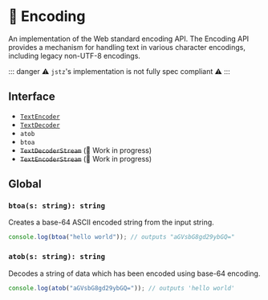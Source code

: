 # 🔣 Encoding

An implementation of the Web standard encoding API.
The Encoding API provides a mechanism for handling text in various character encodings, including legacy non-UTF-8 encodings.

::: danger
⚠️ `jstz`'s implementation is not fully spec compliant ⚠️
:::

## Interface

- [`TextEncoder`](./text_encoder.md)
- [`TextDecoder`](./text_decoder.md)
- `atob`
- `btoa`
- ~~`TextDecoderStream`~~ (🔨 Work in progress)
- ~~`TextEncoderStream`~~ (🔨 Work in progress)

## Global

### `btoa(s: string): string`

Creates a base-64 ASCII encoded string from the input string.

```js
console.log(btoa("hello world")); // outputs "aGVsbG8gd29ybGQ="
```

### `atob(s: string): string`

Decodes a string of data which has been encoded using base-64 encoding.

```js
console.log(atob("aGVsbG8gd29ybGQ=")); // outputs 'hello world'
```
